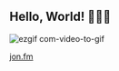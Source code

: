 ## Hello, World! 👋🏻😍

![ezgif com-video-to-gif](https://user-images.githubusercontent.com/8585984/89046842-8b211400-d31b-11ea-915a-d72cc7bf9ee5.gif)

[jon.fm](https://jon.fm)
